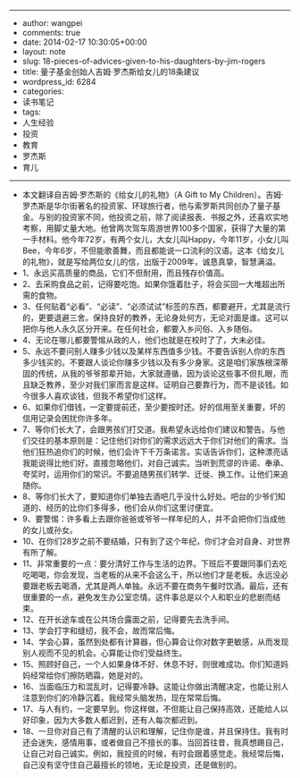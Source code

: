 - --
- author: wangpei
- comments: true
- date: 2014-02-17 10:30:05+00:00
- layout: note
- slug: 18-pieces-of-advices-given-to-his-daughters-by-jim-rogers
- title: 量子基金创始人吉姆·罗杰斯给女儿的18条建议
- wordpress_id: 6284
- categories:
- 读书笔记
- tags:
- 人生经验
- 投资
- 教育
- 罗杰斯
- 育儿
- --
- ​本文翻译自吉姆·罗杰斯的《给女儿的礼物》（A Gift to My Children）。吉姆·罗杰斯是华尔街著名的投资家、环球旅行者，他与索罗斯共同创办了量子基金。与别的投资家不同，他投资之前，除了阅读报表、书报之外，还喜欢实地考察，用脚丈量大地。他曾两次驾车周游世界100多个国家，获得了大量的第一手材料。他今年72岁，有两个女儿，大女儿叫Happy，今年11岁，小女儿叫Bee，今年6岁，不但能歌善舞，而且都能说一口流利的汉语。这本《给女儿的礼物》，就是写给两位女儿的信，出版于2009年，诚恳真挚，智慧满溢。
- 1、永远买高质量的商品，它们不但耐用，而且残存价值高。
- 2、去采购食品之前，记得要吃饱。如果你饿着肚子，将会买回一大堆超出所需的食物。
- 3、任何贴着“必看”、“必读”、“必须试试”标签的东西，都要避开，尤其是流行的，更要退避三舍。保持良好的教养，无论身处何方，无论对面是谁。这可以把你与他人永久区分开来。在任何社会，都要入乡问俗、入乡随俗。
- 4、无论在哪儿都要警惕从政的人，他们也就是在校时了了，大未必佳。
- 5、永远不要问别人赚多少钱以及某样东西值多少钱。不要告诉别人你的东西多少钱买的。不要跟人谈论你赚多少钱以及有多少身家。这是咱们家族根深蒂固的传统，从我的爷爷那辈开始，大家就遵循，因为谈论这些事不但扎眼，而且缺乏教养，至少对我们家而言是这样。证明自己要靠行为，而不是谈钱。如今很多人喜欢谈钱，但我不希望你们这样。
- 6、如果你们借钱，一定要提前还，至少要按时还。好的信用至关重要，坏的信用记录会困扰你许多年。
- 7、等你们长大了，会跟男孩们打交道。我希望永远给你们建议和警告。与他们交往的基本原则是：记住他们对你们的需求远远大于你们对他们的需求。当他们狂热追你们的时候，他们会许下千万条诺言。实话告诉你们，这种漂亮话我能说得比他们好。直接忽略他们，对自己诚实。当听到荒谬的许诺、奉承、夸奖时，运用你们的常识。不要追随男孩们转学、迁徙、换工作。让他们来追随你。
- 8、等你们长大了，要知道你们单独去酒吧几乎没什么好处。吧台的少爷们知道的、经历的比你们多得多，他们会从你们这里讨便宜。
- 9、要警惕：许多看上去跟你爸爸或爷爷一样年纪的人，并不会把你们当成他的女儿或孙女。
- 10、在你们28岁之前不要结婚，只有到了这个年纪，你们才会对自身、对世界有所了解。
- 11、非常重要的一点：要分清好工作与生活的边界。下班后不要跟同事们去吃吃喝喝，你会发现，当老板的从来不会这么干，所以他们才是老板。永远没必要跟老板去喝酒，尤其是两人单独。永远不要在商务午餐时饮酒。最后，还有很重要的一点，避免发生办公室恋情。这件事总是以个人和职业的悲剧而结束。
- 12、在开长途车或在公共场合露面之前，记得要先去洗手间。
- 13、学会打字和缝纫，我不会，故而常后悔。
- 14、学会心算，虽然到处都有计算器，但心算会让你对数字更敏感，从而发现别人视而不见的机会。心算能让你们受益终生。
- 15、照顾好自己，一个人如果身体不好、休息不好，则很难成功。你们知道妈妈经常给你们擦防晒霜，她是对的。
- 16、当面临压力和混乱时，记得要冷静。这能让你做出清醒决定，也能让别人注意到你们的冷静沉着。我经常头脑发热，现在常常后悔。
- 17、与人有约，一定要早到。你这样做，不但能让自己保持高效，还能给人以好印象，因为大多数人都迟到，还有人每次都迟到。
- 18、一旦你对自己有了清醒的认识和理解，记住你是谁，并且保持住。我有时还会迷失，感情用事，或者做自己不擅长的事。当回首往昔，我真想踢自己，让自己对自己诚实。例如，我投资的时候，有时会跟着感觉走。我经常后悔，自己没有坚守住自己最擅长的领地，无论是投资，还是做别的。
